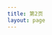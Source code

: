 ```yaml
---
title: 第2页
layout: page
---
```

<script setup>
import { useData } from "vitepress";
const { theme } = useData();
const posts = theme.value.posts.slice(6,12)
</script>
<Page :posts="posts" :pageCurrent="2" :pageTotal="2" :index="false" />